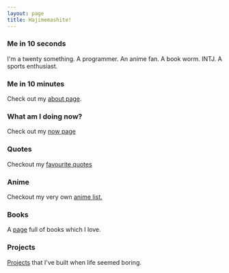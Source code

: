```yaml
---
layout: page
title: Hajimemashite!
---
```


### Me in 10 seconds
I'm a twenty something. A programmer. An anime fan. A book worm. INTJ. A sports enthusiast.

### Me in 10 minutes
Check out my <a href='/about/'>about page</a>.

### What am I doing now?
Check out my <a href="/now/">now page</a>

### Quotes
Checkout my <a href="/quotes/">favourite quotes</a>

### Anime
Checkout my very own <a href="/anime">anime list.</a>

### Books
A <a href="/books/">page</a> full of books which I love.

### Projects
<a href="/projects/">Projects</a> that I've built when life seemed boring.
